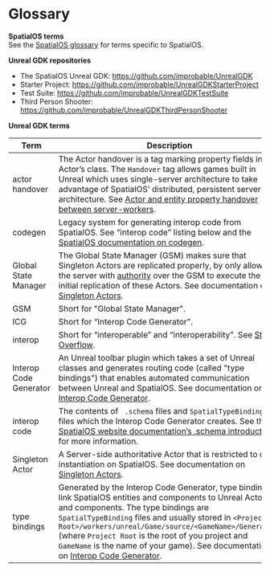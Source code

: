 # Glossary

**SpatialOS terms**<br/>
See the [SpatialOS glossary](https://docs.improbable.io/reference/latest/shared/glossary) for terms specific to SpatialOS.

**Unreal GDK repositories**<br/>
* The SpatialOS Unreal GDK: https://github.com/improbable/UnrealGDK
* Starter Project: https://github.com/improbable/UnrealGDKStarterProject
* Test Suite: https://github.com/improbable/UnrealGDKTestSuite
* Third Person Shooter: https://github.com/improbable/UnrealGDKThirdPersonShooter

**Unreal GDK terms**<br/>

| Term | Description | 
| ---- | ---- |
| actor handover | The Actor handover is a tag marking property fields in an Actor’s class. The `Handover` tag allows games built in Unreal which uses single-server architecture to take advantage of SpatialOS’ distributed, persistent server architecture. See [Actor and entity property handover between server-workers](/docs/content/handover-between-server-workers.md). |
| codegen | Legacy system for generating interop code from SpatialOS. See “interop code” listing below and the [SpatialOS documentation on codegen](https://docs.improbable.io/reference/13.1/shared/spatial-cli/spatial-worker-codegen). |
| Global State Manager | The Global State Manager (GSM) makes sure that Singleton Actors are replicated properly, by only allowing the server with [authority](https://docs.improbable.io/reference/13.1/shared/glossary#read-and-write-access-authority) over the GSM to execute the initial replication of these Actors. See documentation on [Singleton Actors](#singleton-actors.md).|
| GSM | Short for "Global State Manager". |
| ICG | Short for “Interop Code Generator”. |
| interop | Short for “interoperable” and “interoperability”. See [Stack Overflow](https://stackoverflow.com/questions/5300383/interoperability). |
| Interop Code Generator | An Unreal toolbar plugin which takes a set of Unreal classes and generates routing code (called "type bindings") that enables automated communication between Unreal and SpatialOS. See documentation on [Interop Code Generator](interop.md).|
|interop code |The contents of ` .schema` files and `SpatialTypeBinding` files which the Interop Code Generator creates. See the [SpatialOS website documentation’s .schema introduction](https://docs.improbable.io/reference/latest/shared/schema/introduction) for more information. |
| Singleton Actor | A Server-side authoritative Actor that is restricted to one instantiation on SpatialOS. See documentation on [Singleton Actors](#singleton-actors.md). |
| type bindings | Generated by the Interop Code Generator,  type bindings link SpatialOS entities and components to Unreal Actors and components. The type bindings are `SpatialTypeBinding` files and usually stored in `<Project Root>/workers/unreal/Game/source/<GameName>/Generated/` (where `Project Root` is the root of you project and  `GameName` is the name of your game). See documentation on [Interop Code Generator](interop.md).|

[//]: # (Editorial review status: Full review 2018-07-23)
[//]: # (Issues to deal with, but not limited to:)
[//]: # (1. Adding more terms)